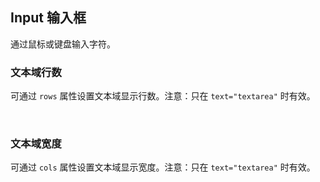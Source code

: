 <div class="demo-header">
<p class="overviewicon">
  <span class="wapi-form-span"/>
</p>

## Input 输入框

<nova-uxlink widget-name="Input"></nova-uxlink>

通过鼠标或键盘输入字符。

</div>

### 文本域行数

可通过 `rows` 属性设置文本域显示行数。注意：只在 `text="textarea"` 时有效。

<nova-demo-view link="input/rows"></nova-demo-view>

<br>

### 文本域宽度

可通过 `cols` 属性设置文本域显示宽度。注意：只在 `text="textarea"` 时有效。

<nova-demo-view link="input/cols"></nova-demo-view>

<br>
